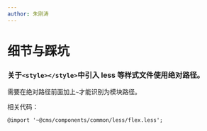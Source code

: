 ```yaml
---
author: 朱刚涛
---
```

# 细节与踩坑

### 关于`<style></style>`中引入 less 等样式文件使用绝对路径。

需要在绝对路径前面加上`~`才能识别为模块路径。

相关代码：

```less
@import '~@cms/components/common/less/flex.less';
```
